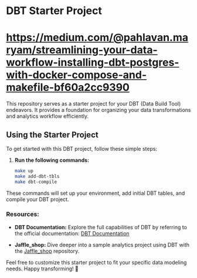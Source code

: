 # DBT Starter Project

# https://medium.com/@pahlavan.maryam/streamlining-your-data-workflow-installing-dbt-postgres-with-docker-compose-and-makefile-bf60a2cc9390



This repository serves as a starter project for your DBT (Data Build Tool) endeavors. It provides a foundation for organizing your data transformations and analytics workflow efficiently.

## Using the Starter Project

To get started with this DBT project, follow these simple steps:

1. **Run the following commands:**
   ```bash
   make up
   make add-dbt-tbls
   make dbt-compile

These commands will set up your environment, add initial DBT tables, and compile your DBT project.


### Resources:

- **DBT Documentation:**
  Explore the full capabilities of DBT by referring to the official documentation: [DBT Documentation](https://docs.getdbt.com/docs/introduction)

- **Jaffle_shop:**
  Dive deeper into a sample analytics project using DBT with the [Jaffle_shop](https://github.com/dbt-labs/jaffle_shop.git) repository.

Feel free to customize this starter project to fit your specific data modeling needs. Happy transforming! 🚀
